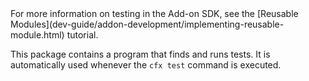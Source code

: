 <span class="aside">
For more information on testing in the Add-on SDK, see the
[Reusable Modules](dev-guide/addon-development/implementing-reusable-module.html)
tutorial.
</span>

This package contains a program that finds and runs tests. It is
automatically used whenever the `cfx test` command is executed.
